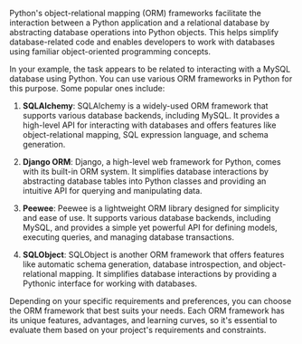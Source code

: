 Python's object-relational mapping (ORM) frameworks facilitate the interaction between a Python application and a relational database by abstracting database operations into Python objects. This helps simplify database-related code and enables developers to work with databases using familiar object-oriented programming concepts.

In your example, the task appears to be related to interacting with a MySQL database using Python. You can use various ORM frameworks in Python for this purpose. Some popular ones include:

1. **SQLAlchemy**: SQLAlchemy is a widely-used ORM framework that supports various database backends, including MySQL. It provides a high-level API for interacting with databases and offers features like object-relational mapping, SQL expression language, and schema generation.

2. **Django ORM**: Django, a high-level web framework for Python, comes with its built-in ORM system. It simplifies database interactions by abstracting database tables into Python classes and providing an intuitive API for querying and manipulating data.

3. **Peewee**: Peewee is a lightweight ORM library designed for simplicity and ease of use. It supports various database backends, including MySQL, and provides a simple yet powerful API for defining models, executing queries, and managing database transactions.

4. **SQLObject**: SQLObject is another ORM framework that offers features like automatic schema generation, database introspection, and object-relational mapping. It simplifies database interactions by providing a Pythonic interface for working with databases.

Depending on your specific requirements and preferences, you can choose the ORM framework that best suits your needs. Each ORM framework has its unique features, advantages, and learning curves, so it's essential to evaluate them based on your project's requirements and constraints.
